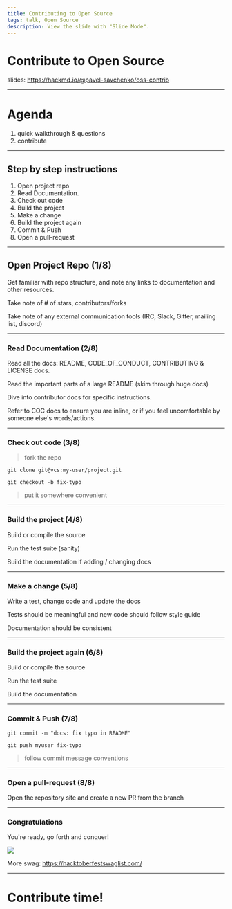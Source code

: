 ```yaml
---
title: Contributing to Open Source
tags: talk, Open Source
description: View the slide with "Slide Mode".
---
```


# Contribute to Open Source

<!-- Put the link to this slide here so people can follow -->
slides: https://hackmd.io/@pavel-savchenko/oss-contrib

---

# Agenda

1. quick walkthrough & questions
2. contribute

---

## Step by step instructions

1. Open project repo
2. Read Documentation.
3. Check out code
4. Build the project
5. Make a change
6. Build the project again
7. Commit & Push
8. Open a pull-request

----

## Open Project Repo (1/8)

Get familiar with repo structure, and note any links to documentation and other resources.

Take note of # of stars, contributors/forks

Take note of any external communication tools (IRC, Slack, Gitter, mailing list, discord)

----

### Read Documentation (2/8)

Read all the docs: README, CODE_OF_CONDUCT, CONTRIBUTING & LICENSE docs.

Read the important parts of a large README (skim through huge docs)

Dive into contributor docs for specific instructions.

Refer to COC docs to ensure you are inline, or if you feel uncomfortable by someone else's words/actions.

----

### Check out code (3/8)

> fork the repo

```
git clone git@vcs:my-user/project.git

git checkout -b fix-typo
```

> put it somewhere convenient

----

### Build the project (4/8)

Build or compile the source

Run the test suite (sanity)

Build the documentation if adding / changing docs

----

### Make a change (5/8)

Write a test, change code and update the docs

Tests should be meaningful and new code should follow style guide

Documentation should be consistent

----

### Build the project again (6/8)

Build or compile the source

Run the test suite

Build the documentation

----

### Commit & Push (7/8)

```
git commit -m "docs: fix typo in README"

git push myuser fix-typo
```

> follow commit message conventions

----

### Open a pull-request (8/8)

Open the repository site and create a new PR from the branch

----

### Congratulations

You're ready, go forth and conquer!

![](https://i.imgur.com/31H5L6F.png)

More swag: https://hacktoberfestswaglist.com/

---

# Contribute time!